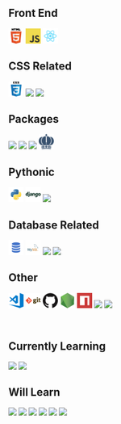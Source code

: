 ## Front End

[<code><img  width="30" src="https://raw.githubusercontent.com/github/explore/80688e429a7d4ef2fca1e82350fe8e3517d3494d/topics/html/html.png" /></code>](#)
[<code><img  width="30" src="https://raw.githubusercontent.com/github/explore/80688e429a7d4ef2fca1e82350fe8e3517d3494d/topics/javascript/javascript.png" /></code>](#)
[<code><img  width="30" src="https://raw.githubusercontent.com/github/explore/80688e429a7d4ef2fca1e82350fe8e3517d3494d/topics/react/react.png" /></code>](http://reactjs.org/)

<!-- [<code><img  width="30" src="https://avatars.githubusercontent.com/u/5658226?s=200&v=4" /></code>](https://expressjs.com/) -->

## CSS Related

[<code><img  width="30" src="https://raw.githubusercontent.com/github/explore/80688e429a7d4ef2fca1e82350fe8e3517d3494d/topics/css/css.png" /></code>](#)
[<code><img  width="30" src="https://avatars.githubusercontent.com/u/67109815?s=200&v=4" /></code>](https://tailwindcss.com/)
[<code><img  width="30" src="https://getbootstrap.com/docs/5.0/assets/brand/bootstrap-logo-shadow.png" /></code>](https://getbootstrap.com/)

## Packages

<!-- [<code><img  width="30" src="https://avatars.githubusercontent.com/u/70142?s=200&v=4" /></code>](https://jquery.com/) -->

[<code><img  width="30" src="https://avatars.githubusercontent.com/u/10342521?s=200&v=4" /></code>](http://chartjs.org/)
[<code><img  width="30" src="https://avatars.githubusercontent.com/u/17040762?s=200&v=4" /></code>](https://sortablejs.github.io/Sortable/)
[<code><img  width="30" src="https://avatars.githubusercontent.com/u/17460423?s=200&v=4" /></code>](https://github.com/chancejs/chancejs)
[<code><img  width="30" src="https://raw.githubusercontent.com/willb335/chessboardjsx-website/master/public/favicon.ico" /></code>](https://chessboardjsx.com/)

## Pythonic

[<code><img  width="30" src="https://raw.githubusercontent.com/github/explore/80688e429a7d4ef2fca1e82350fe8e3517d3494d/topics/python/python.png" /></code>](http://python.org/)
[<code><img  width="30" src="https://raw.githubusercontent.com/github/explore/80688e429a7d4ef2fca1e82350fe8e3517d3494d/topics/django/django.png" /></code>](https://www.djangoproject.com/)
[<code><img  width="30" src="https://avatars.githubusercontent.com/u/215947?s=200&v=4" /></code>](https://matplotlib.org/)

## Database Related

[<code><img  width="30" src="https://raw.githubusercontent.com/github/explore/80688e429a7d4ef2fca1e82350fe8e3517d3494d/topics/sql/sql.png" /></code>](#)
[<code><img  width="30" src="https://raw.githubusercontent.com/github/explore/80688e429a7d4ef2fca1e82350fe8e3517d3494d/topics/mysql/mysql.png" /></code>](https://www.mysql.com/)
[<code><img  width="30" src="https://www.apollographql.com/favicon.ico" /></code>](https://www.apollographql.com/)
[<code><img  width="30" src="https://avatars.githubusercontent.com/u/12972006?s=200&v=4" /></code>](https://graphql.org/)

## Other

[<code><img  width="30" src="https://raw.githubusercontent.com/github/explore/80688e429a7d4ef2fca1e82350fe8e3517d3494d/topics/visual-studio-code/visual-studio-code.png" /></code>](https://code.visualstudio.com/)
[<code><img  width="30" src="https://raw.githubusercontent.com/github/explore/80688e429a7d4ef2fca1e82350fe8e3517d3494d/topics/git/git.png" /></code>](https://git-scm.com/)
[<code><img  width="30" src="https://raw.githubusercontent.com/github/explore/78df643247d429f6cc873026c0622819ad797942/topics/github/github.png" /></code>](https://github.com/)
[<code><img  width="30" src="https://raw.githubusercontent.com/github/explore/80688e429a7d4ef2fca1e82350fe8e3517d3494d/topics/nodejs/nodejs.png" /></code>](https://nodejs.org/)
[<code><img  width="30" src="https://raw.githubusercontent.com/github/explore/80688e429a7d4ef2fca1e82350fe8e3517d3494d/topics/npm/npm.png" /></code>](https://www.npmjs.com/)
[<code><img  width="30" src="https://www.herokucdn.com/favicon.ico" /></code>](https://heroku.com/)
[<code><img  width="30" src="https://www.netlify.com/v3/static/favicon/favicon-32x32.png" /></code>](https://www.netlify.com/)

<br/>

## Currently Learning

[<code><img  width="30" src="https://camo.githubusercontent.com/92ec9eb7eeab7db4f5919e3205918918c42e6772562afb4112a2909c1aaaa875/68747470733a2f2f6173736574732e76657263656c2e636f6d2f696d6167652f75706c6f61642f76313630373535343338352f7265706f7369746f726965732f6e6578742d6a732f6e6578742d6c6f676f2e706e67" /></code>](https://nextjs.org/)
[<code><img  width="30" src="https://avatars.githubusercontent.com/u/426196?s=200&v=4" /></code>](https://unity.com/)

## Will Learn

[<code><img  width="30" src="https://howlerjs.com/assets/images/logo-big.svg" /></code>](https://greensock.com/)
[<code><img  width="30" src="https://avatars.githubusercontent.com/u/2386673?s=200&v=4" /></code>](https://howlerjs.com/)
[<code><img  width="30" src="https://avatars.githubusercontent.com/u/10566080?s=200&v=4" /></code>](https://socket.io/)
[<code><img  width="30" src="https://threejs.org/files/favicon.ico" /></code>](https://threejs.org/)
[<code><img  width="30" src="https://static.figma.com/app/icon/1/favicon.ico" /></code>](https://www.figma.com/)
[<code><img  width="30" src="https://s1.wp.com/i/favicons/favicon-64x64.png" /></code>](https://wordpress.com/)
